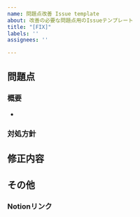 ```yaml
---
name: 問題点改善 Issue template
about: 改善の必要な問題点用のIssueテンプレート
title: "[FIX]"
labels: ''
assignees: ''

---
```


## 問題点

### 概要

* 

### 対処方針

## 修正内容

## その他

### Notionリンク
